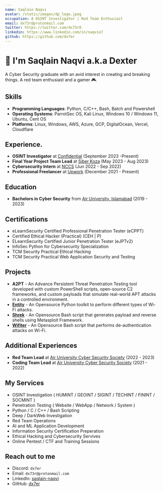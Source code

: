 ```yaml
---
name: Saqlain Naqvi
avatar: /static/images/dp_logo.jpeg
occupation: A OSINT Investigator | Red Team Enthusiast
email: dx73r@protonmail.com
twitter: https://twitter.com/dx73r0
linkedin: https://www.linkedin.com/in/naqvio7
github: https://github.com/dx7er
---
```


# 👋 I'm Saqlain Naqvi a.k.a Dexter 

A Cyber Security graduate with an avid interest in creating and breaking things. A red team enthusiast and a gamer 🎮.

## Skills

- **Programming Languages**: Python, C/C++, Bash, Batch and Powershell
- **Operating Systems**: ParrotSec OS, Kali Linux, Windows 10 / Windows 11, Ubuntu, Cent OS
- **Platforms**: Linux, Windows, AWS, Azure, GCP, DigitalOcean, Vercel, Cloudflare

## Experience.

- **OSINT Investigator** at <a href="https://www.linkedin.com/company/confidentialcompany/">Confidential</a> (September 2023 -Present)
- **Final Year Project Team Lead** at <a href="https://nastp.gov.pk/alpha">Siber Koza</a> (May 2023 - Aug 2023)
- **Cybersecurity Intern** at <a href="https://nccs.pk/">NCCS</a> (Jun 2022 - Sep 2022)
- **Professional Freelancer** at <a href="https://www.upwork.com/">Upwork</a> (December 2021 - Present)

## Education

- **Bachelors in Cyber Security** from [Air University, Islamabad](https://au.edu.pk/) (2019 - 2023)

## Certifications

- eLearnSecurity Certified Professional Penetration Tester (eCPPT)
- Certified Ethical Hacker (Practical) (CEH | P)
- ELearnSecurity Certified Junior Penetration Tester (eJPTv2)
- InfoSec Python for Cybersecurity Specialization
- TCM Security Practical Ethical Hacking
- TCM Security Practical Web Application Security and Testing

## Projects

- **A2PT** - An Advance Persistent Threat Penetration Testing tool developed with custom PowerShell scripts, open-source C2 frameworks, and custom payloads that simulate real-world APT attacks in a controlled environment.
- [**Entity**](https://github.com/dx7er/Entity) - An Opensource Python toolkit to perform different types of Wi-Fi attacks.
- [**Shrek**](https://github.com/dx7er/Shrek) - An Opensource Bash script that generates payload and reverse shells using Metasploit Framework.
- [**Wifiter**](https://github.com/dx7er/Wifiter) - An Opensource Bash script that performs de-authentication attacks on Wi-Fi.

## Additional Experiences

- **Red Team Lead** at [Air University Cyber Security Society](https://www.au.edu.pk/pages/Faculties/Computing_AI/Cyber_Security/dept_cyber_security_society.aspx) (2022 - 2023)
- **Coding Team Lead** at [Air University Cyber Security Society](https://www.au.edu.pk/pages/Faculties/Computing_AI/Cyber_Security/dept_cyber_security_society.aspx) (2021 - 2022)

## My Services

- OSINT Investigation ( HUMINT / GEOINT / SIGINT / TECHINT / FININT / SOCMINT )
- Penetration Testing ( Website / WebApp / Network / System )
- Python / C / C++ / Bash Scripting
- Deep / DarkWeb Investigation
- Red Team Operations
- AI and ML Application Development
- Information Security Certification Preperation
- Ethical Hacking and Cybersecurity Servives
- Online Pentest / CTF and Training Sessions

## Reach out to me

- Discord: `dx7er`
- Email: `dx73r@protonmail.com`
- LinkedIn: [saqlain-naqvi](https://www.linkedin.com/in/naqvio7/)
- GitHub: [dx7er](https://github.com/dx7er)
